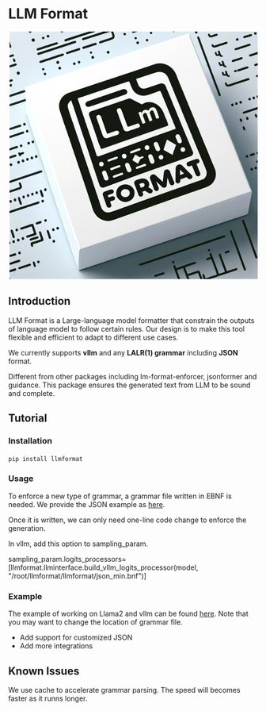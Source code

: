 #  LLM Format

![](./assets/llmlogo.jpg)

## Introduction

LLM Format is a Large-language model formatter that constrain the outputs of language model to follow certain rules. Our design is to make this tool flexible and efficient to adapt to different use cases.

We currently supports **vllm** and any **LALR(1) grammar** including **JSON** format.

Different from other packages including lm-format-enforcer, jsonformer and guidance. This package ensures the generated text from LLM to be sound and complete. 


## Tutorial 

### Installation

`pip install llmformat`

### Usage

To enforce a new type of grammar, a grammar file written in EBNF is needed. We provide the JSON example as [here](https://github.com/qiulingxu/llmformat/blob/main/llmformat/grammar_files/json_min.bnf).

Once it is written, we can only need one-line code change to enforce the generation.

In vllm, add this option to sampling_param.

sampling_param.logits_processors=[llmformat.llminterface.build_vllm_logits_processor(model, "/root/llmformat/llmformat/json_min.bnf")]

### Example
The example of working on Llama2 and vllm can be found [here](https://github.com/qiulingxu/llmformat/blob/main/examples/vllm_llama2.ipynb). Note that you may want to change the location of grammar file.


- Add support for customized JSON
- Add more integrations

## Known Issues

We use cache to accelerate grammar parsing. The speed will becomes faster as it runns longer.